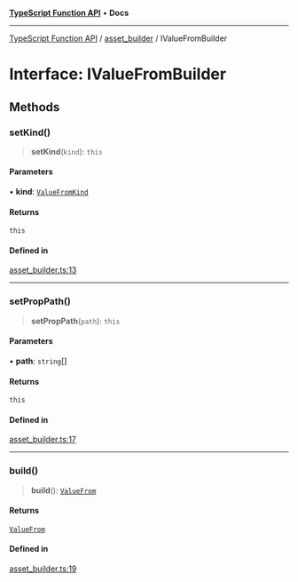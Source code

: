 [**TypeScript Function API**](../../README.md) • **Docs**

***

[TypeScript Function API](../../README.md) / [asset\_builder](../README.md) / IValueFromBuilder

# Interface: IValueFromBuilder

## Methods

### setKind()

> **setKind**(`kind`): `this`

#### Parameters

• **kind**: [`ValueFromKind`](../type-aliases/ValueFromKind.md)

#### Returns

`this`

#### Defined in

[asset\_builder.ts:13](https://github.com/systeminit/si/blob/main/bin/lang-js/src/asset_builder.ts#L13)

***

### setPropPath()

> **setPropPath**(`path`): `this`

#### Parameters

• **path**: `string`[]

#### Returns

`this`

#### Defined in

[asset\_builder.ts:17](https://github.com/systeminit/si/blob/main/bin/lang-js/src/asset_builder.ts#L17)

***

### build()

> **build**(): [`ValueFrom`](ValueFrom.md)

#### Returns

[`ValueFrom`](ValueFrom.md)

#### Defined in

[asset\_builder.ts:19](https://github.com/systeminit/si/blob/main/bin/lang-js/src/asset_builder.ts#L19)
